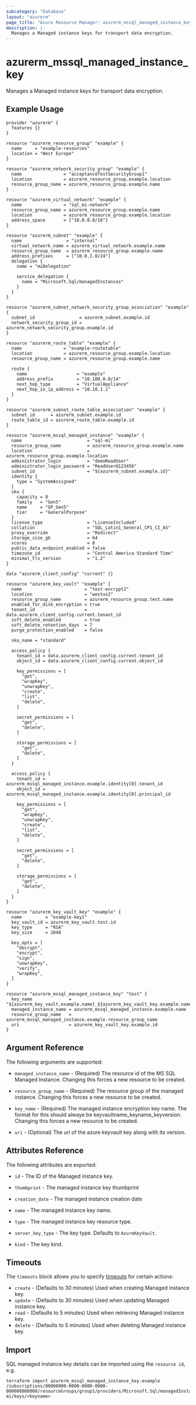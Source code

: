 ```yaml
---
subcategory: "Database"
layout: "azurerm"
page_title: "Azure Resource Manager: azurerm_mssql_managed_instance_key"
description: |-
  Manages a Managed instance keys for transport data encryption.
---
```


# azurerm_mssql_managed_instance_key

Manages a Managed instance keys for transport data encryption.

## Example Usage

```hcl
provider "azurerm" {
  features {}
}

resource "azurerm_resource_group" "example" {
  name     = "example-resources"
  location = "West Europe"
}

resource "azurerm_network_security_group" "example" {
  name                = "acceptanceTestSecurityGroup1"
  location            = azurerm_resource_group.example.location
  resource_group_name = azurerm_resource_group.example.name
}

resource "azurerm_virtual_network" "example" {
  name                = "sql_mi-network"
  resource_group_name = azurerm_resource_group.example.name
  location            = azurerm_resource_group.example.location
  address_space       = ["10.0.0.0/16"]
}

resource "azurerm_subnet" "example" {
  name                 = "internal"
  virtual_network_name = azurerm_virtual_network.example.name
  resource_group_name  = azurerm_resource_group.example.name
  address_prefixes     = ["10.0.1.0/24"]
  delegation {
    name = "miDelegation"

    service_delegation {
      name = "Microsoft.Sql/managedInstances"
    }
  }
}

resource "azurerm_subnet_network_security_group_association" "example" {
  subnet_id                 = azurerm_subnet.example.id
  network_security_group_id = azurerm_network_security_group.example.id
}

resource "azurerm_route_table" "example" {
  name                = "example-routetable"
  location            = azurerm_resource_group.example.location
  resource_group_name = azurerm_resource_group.example.name

  route {
    name                   = "example"
    address_prefix         = "10.100.0.0/14"
    next_hop_type          = "VirtualAppliance"
    next_hop_in_ip_address = "10.10.1.1"
  }
}

resource "azurerm_subnet_route_table_association" "example" {
  subnet_id      = azurerm_subnet.example.id
  route_table_id = azurerm_route_table.example.id
}

resource "azurerm_mssql_managed_instance" "example" {
  name                         = "sql-mi"
  resource_group_name          = azurerm_resource_group.example.name
  location                     = azurerm_resource_group.example.location
  administrator_login          = "demoReadUser"
  administrator_login_password = "ReadUser@123456"
  subnet_id                    = "${azurerm_subnet.example.id}"
  identity {
    type = "SystemAssigned"
  }
  sku {
    capacity = 8
    family   = "Gen5"
    name     = "GP_Gen5"
    tier     = "GeneralPurpose"
  }
  license_type                 = "LicenseIncluded"
  collation                    = "SQL_Latin1_General_CP1_CI_AS"
  proxy_override               = "Redirect"
  storage_size_gb              = 64
  vcores                       = 8
  public_data_endpoint_enabled = false
  timezone_id                  = "Central America Standard Time"
  minimal_tls_version          = "1.2"
}

data "azurerm_client_config" "current" {}

resource "azurerm_key_vault" "example" {
  name                        = "test-encrypt2"
  location                    = "westus2"
  resource_group_name         = azurerm_resource_group.test.name
  enabled_for_disk_encryption = true
  tenant_id                   = data.azurerm_client_config.current.tenant_id
  soft_delete_enabled         = true
  soft_delete_retention_days  = 7
  purge_protection_enabled    = false

  sku_name = "standard"

  access_policy {
    tenant_id = data.azurerm_client_config.current.tenant_id
    object_id = data.azurerm_client_config.current.object_id

    key_permissions = [
      "get",
      "wrapKey",
      "unwrapKey",
      "create",
      "list",
      "delete",
    ]

    secret_permissions = [
      "get",
      "delete",
    ]

    storage_permissions = [
      "get",
      "delete",
    ]
  }

  access_policy {
    tenant_id = azurerm_mssql_managed_instance.example.identity[0].tenant_id
    object_id = azurerm_mssql_managed_instance.example.identity[0].principal_id

    key_permissions = [
      "get",
      "wrapKey",
      "unwrapKey",
      "create",
      "list",
      "delete",
    ]

    secret_permissions = [
      "get",
      "delete",
    ]

    storage_permissions = [
      "get",
      "delete",
    ]
  }
}

resource "azurerm_key_vault_key" "example" {
  name         = "example-key1"
  key_vault_id = azurerm_key_vault.test.id
  key_type     = "RSA"
  key_size     = 2048

  key_opts = [
    "decrypt",
    "encrypt",
    "sign",
    "unwrapKey",
    "verify",
    "wrapKey",
  ]
}

resource "azurerm_mssql_managed_instance_key" "test" {
  key_name              = "${azurerm_key_vault.example.name}_${azurerm_key_vault_key.example.name}_${azurerm_key_vault_key.example.version}"
  managed_instance_name = azurerm_mssql_managed_instance.example.name
  resource_group_name   = azurerm_mssql_managed_instance.example.resource_group_name
  uri                   = azurerm_key_vault_key.example.id
}

```

## Argument Reference

The following arguments are supported:

* `managed_instance_name` - (Required) The resource id of the MS SQL Managed Instance. Changing this forces a new resource to be created.

* `resource_group_name` - (Required) The resource group of the managed instance. Changing this forces a new resource to be created.

* `key_name` - (Required) The managed instance encryption key name. The format for this should alwaye be keyvaultname_keyname_keyversion. Changing this forces a new resource to be created.

* `uri` - (Optional) The uri of the azure keyvault key along with its version.


## Attributes Reference

The following attributes are exported:

* `id` - The ID of the Managed instance key.

* `thumbprint` - The managed instance key thumbprint

* `creation_date` - The managed instance creation date

* `name` - The managed instance key name.

* `type` - The managed instance key resource type.

* `server_key_type` - The key type. Defaults to `AzureKeyVault`.

* `kind` - The key kind.



## Timeouts

The `timeouts` block allows you to specify [timeouts](https://www.terraform.io/docs/configuration/resources.html#timeouts) for certain actions:

* `create` - (Defaults to 30 minutes) Used when creating Managed instance key. 
* `update` - (Defaults to 30 minutes) Used when updating Managed instance key.
* `read` - (Defaults to 5 minutes) Used when retrieving Managed instance key.
* `delete` - (Defaults to 5 minutes) Used when deleting Managed instance key.

## Import

SQL managed instance key details can be imported using the `resource id`, e.g.

```shell
terraform import azurerm_mssql_managed_instance_key.example /subscriptions/00000000-0000-0000-0000-000000000000/resourceGroups/group1/providers/Microsoft.Sql/managedInstances/sql-mi/keys/<keyname>
```
